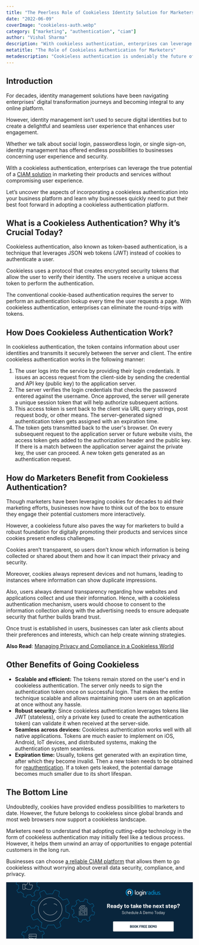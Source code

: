 ```yaml
---
title: "The Peerless Role of Cookieless Identity Solution for Marketers"
date: "2022-06-09"
coverImage: "cookieless-auth.webp"
category: ["marketing", "authentication", "ciam"]
author: "Vishal Sharma"
description: "With cookieless authentication, enterprises can leverage the true potential of a CIAM solution in marketing their products and services without compromising user experience. This post explains why businesses quickly need to put their best foot forward in adopting a cookieless authentication platform."
metatitle: "The Role of Cookieless Authentication for Marketers"
metadescription: "Cookieless authentication is undeniably the future of web browsing. This post covers all the aspects of incorporating a cookieless authentication mechanism."
---
```


## Introduction 

For decades, identity management solutions have been navigating enterprises' digital transformation journeys and becoming integral to any online platform. 

However, identity management isn’t used to secure digital identities but to create a delightful and seamless user experience that enhances user engagement. 

Whether we talk about social login, passwordless login, or single sign-on, identity management has offered endless possibilities to businesses concerning user experience and security. 

With a cookieless authentication, enterprises can leverage the true potential of a [CIAM solution](https://www.loginradius.com/blog/identity/customer-identity-and-access-management/) in marketing their products and services without compromising user experience. 

Let’s uncover the aspects of incorporating a cookieless authentication into your business platform and learn why businesses quickly need to put their best foot forward in adopting a cookieless authentication platform. 


## What is a Cookieless Authentication? Why it’s Crucial Today? 

Cookieless authentication, also known as token-based authentication, is a technique that leverages JSON web tokens (JWT) instead of cookies to authenticate a user.

Cookieless uses a protocol that creates encrypted security tokens that allow the user to verify their identity. The users receive a unique access token to perform the authentication. 

The conventional cookie-based authentication requires the server to perform an authentication lookup every time the user requests a page. With cookieless authentication, enterprises can eliminate the round-trips with tokens. 


## How Does Cookieless Authentication Work? 

In cookieless authentication, the token contains information about user identities and transmits it securely between the server and client. The entire cookieless authentication works in the following manner:



1. The user logs into the service by providing their login credentials. It issues an access request from the client-side by sending the credential and API key (public key) to the application server.
2. The server verifies the login credentials that checks the password entered against the username. Once approved, the server will generate a unique session token that will help authorize subsequent actions.
3. This access token is sent back to the client via URL query strings, post request body, or other means. The server-generated signed authentication token gets assigned with an expiration time.
4. The token gets transmitted back to the user's browser. On every subsequent request to the application server or future website visits, the access token gets added to the authorization header and the public key. If there is a match between the application server against the private key, the user can proceed. A new token gets generated as an authentication request.


## How do Marketers Benefit from Cookieless Authentication? 

Though marketers have been leveraging cookies for decades to aid their marketing efforts, businesses now have to think out of the box to ensure they engage their potential customers more interactively. 

However, a cookieless future also paves the way for marketers to build a robust foundation for digitally promoting their products and services since cookies present endless challenges. 

Cookies aren’t transparent, so users don’t know which information is being collected or shared about them and how it can impact their privacy and security. 

Moreover, cookies always represent devices and not humans, leading to instances where information can show duplicate impressions. 

Also, users always demand transparency regarding how websites and applications collect and use their information. Hence, with a cookieless authentication mechanism, users would choose to consent to the information collection along with the advertising needs to ensure adequate security that further builds brand trust. 

Once trust is established in users, businesses can later ask clients about their preferences and interests, which can help create winning strategies. 

**Also Read**: [Managing Privacy and Compliance in a Cookieless World](https://www.loginradius.com/blog/growth/manage-privacy-compliance-in-cookieless-world/)


## Other Benefits of Going Cookieless 



* **Scalable and efficient:** The tokens remain stored on the user's end in cookieless authentication. The server only needs to sign the authentication token once on successful login. That makes the entire technique scalable and allows maintaining more users on an application at once without any hassle.
* **Robust security:** Since cookieless authentication leverages tokens like JWT (stateless), only a private key (used to create the authentication token) can validate it when received at the server-side.
* **Seamless across devices:** Cookieless authentication works well with all native applications. Tokens are much easier to implement on iOS, Android, IoT devices, and distributed systems, making the authentication system seamless.
* **Expiration time:** Usually, tokens get generated with an expiration time, after which they become invalid. Then a new token needs to be obtained for [reauthentication](https://www.loginradius.com/blog/identity/benefits-of-reauthentication/). If a token gets leaked, the potential damage becomes much smaller due to its short lifespan. 


## The Bottom Line

Undoubtedly, cookies have provided endless possibilities to marketers to date. However, the future belongs to cookieless since global brands and most web browsers now support a cookieless landscape. 

Marketers need to understand that adopting cutting-edge technology in the form of cookieless authentication may initially feel like a tedious process. However, it helps them unwind an array of opportunities to engage potential customers in the long run. 

Businesses can choose [a reliable CIAM platform](https://www.loginradius.com/blog/identity/perfect-ciam-platform/) that allows them to go cookieless without worrying about overall data security, compliance, and privacy. 



[![book-a-demo-loginradius-banner](../../assets/book-a-demo-loginradius.webp)](https://www.loginradius.com/contact-us?utm_source=blog&utm_medium=web&utm_campaign=role-cookieless-authentication-marketers)
